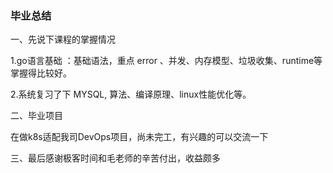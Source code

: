 ### 毕业总结

一、先说下课程的掌握情况 

1.go语言基础 ：基础语法，重点 error 、并发、内存模型、垃圾收集、runtime等掌握得比较好。 

2.系统复习了下 MYSQL, 算法、编译原理、linux性能优化等。


二、毕业项目

在做k8s适配我司DevOps项目，尚未完工，有兴趣的可以交流一下


三、最后感谢极客时间和毛老师的辛苦付出，收益颇多
